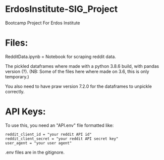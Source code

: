 # ErdosInstitute-SIG_Project
Bootcamp Project For Erdos Institute


# Files:

RedditData.ipynb = Notebook for scraping reddit data.

The pickled dataframes where made with a python 3.8.6 build, with pandas version (?). (NB: Some of the files here where made on 3.6, this is only temporary.)

You also need to have praw version 7.2.0 for the dataframes to unpickle correctly.


# API Keys:

To use this, you need an "API.env" file formatted like:

```
reddit_client_id = "your reddit API id"
reddit_client_secret = "your reddit API secret key" 
user_agent = "your user agent"
```

.env files are in the gitignore.

